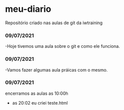 # meu-diario
Repositório criado nas aulas de git da iwtraining

### 09/07/2021
-Hoje tivemos uma aula sobre o git e como ele funciona.
### 09/07/2021
-Vamos fazer algumas aula práicas com o mesmo.
### 09/07/2021
encerramos as aulas as 10:00h
- as 20:02 eu criei teste.html
